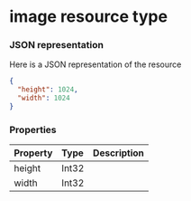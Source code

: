 # image resource type



### JSON representation

Here is a JSON representation of the resource

<!-- {
  "blockType": "resource",
  "optionalProperties": [

  ],
  "@odata.type": "microsoft.graph.image"
}-->

```json
{
  "height": 1024,
  "width": 1024
}

```
### Properties
| Property	   | Type	|Description|
|:---------------|:--------|:----------|
|height|Int32||
|width|Int32||

<!-- uuid: 5e8615bd-ff84-4ffa-8f13-6ab5bcf51db7
2015-10-18 19:39:26 UTC -->
<!-- {
  "type": "#page.annotation",
  "description": "image resource",
  "keywords": "",
  "section": "documentation",
  "tocPath": ""
}-->